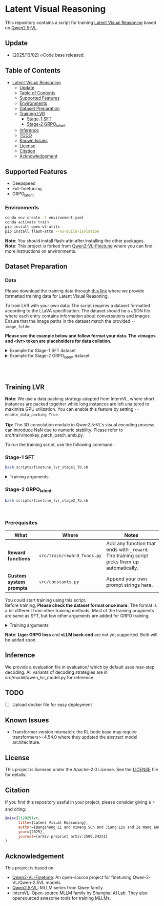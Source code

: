 # Latent Visual Reasoning

This repository contains a script for training [Latent Visual Reasoning](https://www.arxiv.org/abs/2509.24251) based on [Qwen2.5-VL](https://huggingface.co/Qwen/Qwen2.5-VL-7B-Instruct).

## Update

- [2025/10/02] 🔥Code base released.

## Table of Contents

- [Latent Visual Reasoning](#latent-visual-reasoning)
  - [Update](#update)
  - [Table of Contents](#table-of-contents)
  - [Supported Features](#supported-features)
  - [Environments](#environments)
  - [Dataset Preparation](#dataset-preparation)
  - [Training LVR](#training-lvr)
    - [Stage-1 SFT](#full-finetuning)
    - [Stage-2 GRPO<sub>latent</sub>](#stage-2-GRPO<sub>latent</sub>)
  - [Inference](#inference)
  - [TODO](#todo)
  - [Known Issues](#known-issues)
  - [License](#license)
  - [Citation](#citation)
  - [Acknowledgement](#acknowledgement)

## Supported Features

- Deepspeed
- Full-finetuning
- GRPO<sub>latent</sub>


### Environments

```bash
conda env create -f environment.yaml
conda activate train
pip install qwen-vl-utils
pip install flash-attn --no-build-isolation
```

**Note:** You should install flash-attn after installing the other packages.<br>
**Note:** This project is forked from [Qwen2-VL-Finetune](https://github.com/2U1/Qwen2-VL-Finetune) where you can find more instructions on environments.

## Dataset Preparation

### Data ###
Please download the training data through [this link](https://drive.google.com/file/d/1RUbKMQU3H7u8iWDqpDv8aiYDMlUaDIlE/view?usp=sharing) where we provide formatted training data for Latent Visual Reasoning.

To train LVR with your own data: The script requires a dataset formatted according to the LLaVA specification. The dataset should be a JSON file where each entry contains information about conversations and images. Ensure that the image paths in the dataset match the provided `--image_folder`.<br>

**Please see the example below and follow format your data. The \<image\> and \<lvr\> token are placeholders for data collation.**<br>

<details>
<summary>Example for Stage-1 SFT dataset</summary>

```json
[
  {
    "dataset": "flickr30k", 
    "split": "train", 
    "question_id": 31593, 
    "image": ["viscot/flickr30k/2618322793.jpg"], 
    "conversations": [
          {
            "from": "human", 
            "value": "<image>\nCan you describe the lower apparel of the child on the swing?\nProvide a short and direct response."
          }, 
          {
            "from": "gpt", "value": "<lvr>\n<answer> The child on the swing is wearing dark blue denim shorts. </answer>"
          }
    ], 
    "bboxes": [[0.382, 0.456, 0.718, 0.656]]
  }
  ...
]
```

</details>


<details>
<summary>Example for Stage-2 GRPO<sub>latent</sub> dataset</summary>

```json
[
  {
    "dataset": "ViRL39K", 
    "id": "MMK12-abc85ebc-7a73-4d55-80a8-ca256f84069c", 
    "image": "ViRL39K/MMK12-abc85ebc-7a73-4d55-80a8-ca256f84069c-0.png", 
    "conversations": [
      {
        "from": "human", 
        "value": "As shown in the figure, $$AB \\perp CD$$ at point $$C$$, $$CE \\perp CF$$, then there are ___ pairs of complementary angles in the figure."
      }, 
      {
        "from": "gpt", 
        "value": "<answer>4</answer>"
      }
    ]
  }
  ...
]
```

**Note:** You should remove all `<image>`tokens in your dataset. It works a bit different with other training methods.

</details>

<br><br>

## Training LVR

**Note:** We use a data packing strategy adapted from InternVL, where short instances are packed together while long instances are left unaltered to maximize GPU utilization. You can enable this feature by setting `--enable_data_packing True`.<br><br>
**Tip:** The 3D convolution module in Qwen2.5-VL's visual encoding process can introduce NaN due to numeric stability. Please refer to src/train/monkey_patch_patch_emb.py.

To run the training script, use the following command:

### Stage-1 SFT

```bash
bash scripts/finetune_lvr_stage1_7b.sh
```

<details>
<summary>Training arguments</summary>

- `--deepspeed` (str): Path to DeepSpeed config file (default: "scripts/zero2.json").
- `--data_path` (str): Path to the LLaVA formatted training data (a JSON file). **(Required)**
- `--image_folder` (str): Path to the images folder as referenced in the LLaVA formatted training data. **(Required)**
- `--model_id` (str): Path to the Qwen2-VL model. **(Required)**
- `--output_dir` (str): Output directory for model checkpoints
- `--num_train_epochs` (int): Number of training epochs (default: 1).
- `--per_device_train_batch_size` (int): Training batch size per GPU per forwarding step.
- `--gradient_accumulation_steps` (int): Gradient accumulation steps (default: 4).
- `--freeze_vision_tower` (bool): Option to freeze vision_model (default: False).
- `--freeze_llm` (bool): Option to freeze LLM (default: False).
- `--freeze_merger` (bool): Option to tune projector (default: False).
- `--vision_lr` (float): Learning rate for vision_model.
- `--merger_lr` (float): Learning rate for merger(projector).
- `--learning_rate` (float): Learning rate for language module.
- `--bf16` (bool): Option for using bfloat16.
- `--fp16` (bool): Option for using fp16.
- `--image_min_pixels` (int): Option for minimum input tokens for image.
- `--image_max_pixles` (int): Option for maximum maxmimum tokens for image.
- `--max_seq_length` (int): Maximum sequence length (default: 32K).
- `--bits` (int): Quantization bits (default: 16).
- `--disable_flash_attn2` (bool): Disable Flash Attention 2.
- `--report_to` (str): Reporting tool (choices: 'tensorboard', 'wandb', 'none') (default: 'tensorboard').
- `--logging_dir` (str): Logging directory (default: "./tf-logs").
- `--logging_steps` (int): Logging steps (default: 1).
- `--dataloader_num_workers` (int): Number of data loader workers (default: 4).
- `--precompute_ref_log_probs` (bool): Wheter to precompute the reference log probs (default: False)
- `--beta` (float): The beta value for DPO (default: 0.1)

</details>

### Stage-2 GRPO<sub>latent</sub>

```bash
bash scripts/finetune_lvr_stage2_7b.sh
```


<br>

### Prerequisites

| What                      | Where                       | Notes                                                                                       |
| ------------------------- | --------------------------- | ------------------------------------------------------------------------------------------- |
| **Reward functions**      | `src/train/reward_funcs.py` | Add any function that ends with `_reward`. The training script picks them up automatically. |
| **Custom system prompts** | `src/constants.py`          | Append your own prompt strings here.                                                        |

You could start training using this script.<br>
Before training, **Please check the dataset format once more.** The format is a bit different from other training methods.
Most of the training arugments are same as SFT, but few other arguments are added for GRPO training.

<details>
<summary>Training arguments</summary>

- `--temperature` (float): Generation config (default: 0.9)  <- LVR is quite sensitive to temperature during RL. Too large or too small temperature may 
- `--top_p` (float): Generation config (default: 1.0)
- `--top_k` (int): Generation config (default: 50)
- `--min_p` (float): Generation config (default: None)
- `--repetition_penalty` (float): Generation config (default: 1.0)
- `--max_completion_length` (int): Max length for the completion (default: 256)
- `--max_prompt_length` (int): Max length for the prompt (default: 512)
- `--beta` (float): KL Coefficient. (default: 0.04)

</details>

**Note:** **Liger GRPO loss** and **vLLM back-end** are not yet supported. Both will be added soon.

## Inference

We provide a evaluation file in evaluation/ which by default uses max-step decoding. All variants of decoding strategies are in src/model/qwen_lvr_model.py for reference.


## TODO

- [ ] Upload docker file for easy deployment

## Known Issues

- Transformer version mismatch: the RL bode base may require transformers>=4.54.0 where they updated the abstract model architechture.

## License

This project is licensed under the Apache-2.0 License. See the [LICENSE](LICENSE) file for details.

## Citation

If you find this repository useful in your project, please consider giving a :star: and citing:

```bibtex
@misc{li2025lvr,
      title={Latent Visual Reasoning}, 
      author={Bangzheng Li and Ximeng Sun and Jiang Liu and Ze Wang and Jialian Wu and Xiaodong Yu and Hao Chen and Emad Barsoum and Muhao Chen and Zicheng Liu},
      year={2025},
      journal={arXiv preprint arXiv:2509.24251}
}
```

## Acknowledgement

This project is based on

- [Qwen2-VL-Finetune](https://github.com/2U1/Qwen2-VL-Finetune): An open-source project for finetuning Qwen-2-VL/Qwen-2.5VL models.
- [Qwen2.5-VL](https://github.com/QwenLM/Qwen3-VL): MLLM series from Qwen family. 
- [InternVL](https://github.com/OpenGVLab/InternVL/tree/main): Open-source MLLM family by Shanghai AI Lab. They also opensourced awesome tools for training MLLMs.

